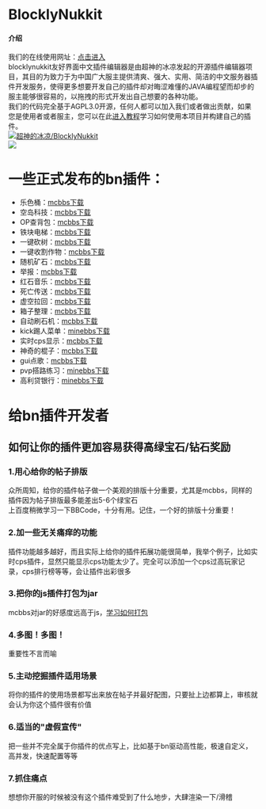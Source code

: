 # BlocklyNukkit  
#### 介绍  
我们的在线使用网址：[点击进入](https://tools.blocklynukkit.com)  
blocklynukkit友好界面中文插件编辑器是由超神的冰凉发起的开源插件编辑器项目，其目的为致力于为中国广大服主提供清爽、强大、实用、简洁的中文服务器插件开发服务，使得更多想要开发自己的插件却对晦涩难懂的JAVA编程望而却步的服主能够很容易的，以拖拽的形式开发出自己想要的各种功能。  
我们的代码完全基于AGPL3.0开源，任何人都可以加入我们或者做出贡献，如果您是使用者或者服主，您可以在此[进入教程](http://www.blocklynukkit.info/)学习如何使用本项目并构建自己的插件。  
[![超神的冰凉/BlocklyNukkit](https://gitee.com/Kingdom_of_dragon/BlocklyNukkit/widgets/widget_card.svg?colors=393222,ebdfc1,fffae5,d8ca9f,393222,a28b40)](https://gitee.com/Kingdom_of_dragon/BlocklyNukkit)  
<a href="https://afdian.net/@superice666"><img src="https://gitee.com/Kingdom_of_dragon/BlocklyNukkit/raw/master/afdian-%E8%B6%85%E7%A5%9E%E7%9A%84%E5%86%B0%E5%87%89%20(1).png"></a>  
# 一些正式发布的bn插件：  
- 乐色桶：[mcbbs下载](https://www.mcbbs.net/thread-1026281-1-1.html)  
- 空岛科技：[mcbbs下载](https://www.mcbbs.net/thread-1025826-1-1.html)  
- OP查背包：[mcbbs下载](https://www.mcbbs.net/thread-1023528-1-1.html)  
- 铁块电梯：[mcbbs下载](https://www.mcbbs.net/thread-1022615-1-1.html)  
- 一键砍树：[mcbbs下载](https://www.mcbbs.net/thread-993246-1-1.html)  
- 一键收割作物：[mcbbs下载](https://www.mcbbs.net/thread-997816-1-1.html)  
- 随机矿石：[mcbbs下载](https://www.mcbbs.net/thread-1053877-1-1.html)  
- 举报：[mcbbs下载](https://www.mcbbs.net/thread-1078168-1-1.html)  
- 红石音乐：[mcbbs下载](https://www.mcbbs.net/thread-1015627-1-1.html)  
- 死亡传送：[mcbbs下载](https://www.mcbbs.net/thread-1013139-1-1.html)  
- 虚空拉回：[mcbbs下载](https://www.mcbbs.net/thread-1010990-1-1.html)  
- 箱子整理：[mcbbs下载](https://www.mcbbs.net/thread-1000413-1-1.html)  
- 自动刷石机：[mcbbs下载](https://www.mcbbs.net/thread-995834-1-1.html)  
- kick踢人菜单：[minebbs下载](https://www.minebbs.com/resources/ekick.1088/)  
- 实时cps显示：[mcbbs下载](https://www.mcbbs.net/thread-1027746-1-1.html)  
- 神奇的棍子：[mcbbs下载](https://www.mcbbs.net/thread-1027698-1-1.html)  
- gui点歌：[mcbbs下载](https://www.mcbbs.net/thread-1028589-1-1.html)  
- pvp搭路练习：[minebbs下载](https://www.minebbs.com/resources/coblocks-nk.1149/)  
- 高利贷银行：[minebbs下载](https://www.minebbs.com/resources/cobank.1165/)  
# 给bn插件开发者  
## 如何让你的插件更加容易获得高绿宝石/钻石奖励  
### 1.用心给你的帖子排版  
众所周知，给你的插件帖子做一个美观的排版十分重要，尤其是mcbbs，同样的插件因为帖子排版最多能差出5-6个绿宝石  
上百度稍微学习一下BBCode，十分有用。记住，一个好的排版十分重要！  
### 2.加一些无关痛痒的功能  
插件功能越多越好，而且实际上给你的插件拓展功能很简单，我举个例子，比如实时cps插件，显然只能显示cps功能太少了。完全可以添加一个cps过高玩家记录，cps排行榜等等，会让插件出彩很多  
### 3.把你的js插件打包为jar  
mcbbs对jar的好感度远高于js，[学习如何打包](https://www.mcbbs.net/thread-1022008-1-1.html)  
### 4.多图！多图！  
重要性不言而喻  
### 5.主动挖掘插件适用场景  
将你的插件的使用场景都写出来放在帖子并最好配图，只要扯上边都算上，审核就会认为你这个插件很有价值  
### 6.适当的"虚假宣传"  
把一些并不完全属于你插件的优点写上，比如基于bn驱动高性能，极速自定义，高并发，快速配置等等  
### 7.抓住痛点  
想想你开服的时候被没有这个插件难受到了什么地步，大肆渲染一下/滑稽